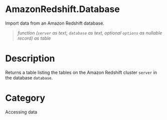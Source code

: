 ﻿# AmazonRedshift.Database
Import data from an Amazon Redshift database.
> _function (<code>server</code> as text, <code>database</code> as text, optional <code>options</code> as nullable record) as table_
# Description 
Returns a table listing the tables on the Amazon Redshift cluster <code>server</code> in the database <code>database</code>.

# Category 
Accessing data
